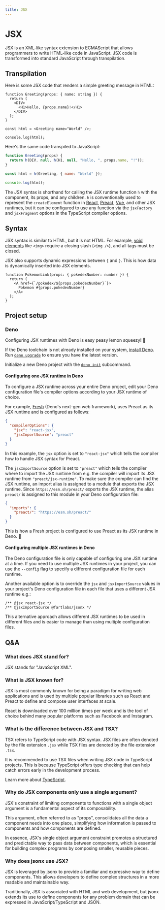```yaml
---
title: JSX
---
```


# JSX

JSX is an XML-like syntax extension to ECMAScript that allows programmers to
write HTML-like code in JavaScript. JSX code is transformed into standard
JavaScript through transpilation.

## Transpilation

Here is some JSX code that renders a simple greeting message in HTML:

```tsx
function Greeting(props: { name: string }) {
  return (
    <DIV>
      <H1>Hello, {props.name}!</H1>
    </DIV>
  );
}

const html = <Greeting name="World" />;

console.log(html);
```

Here's the same code transpiled to JavaScript:

```js
function Greeting(props) {
  return h(DIV, null, h(H1, null, "Hello, ", props.name, "!"));
}

const html = h(Greeting, { name: "World" });

console.log(html);
```

The JSX syntax is shorthand for calling the JSX runtime function `h` with the
component, its props, and any children. `h` is conventionally used to represent
the `createElement` function in [React](https://react.dev/),
[Preact](https://preactjs.com/),
[Vue](https://vuejs.org/guide/extras/render-function#jsx-tsx), and other JSX
runtimes, but it can be configured to use any function via the `jsxFactory` and
`jsxFragment` options in the TypeScript compiler options.

## Syntax

JSX syntax is similar to HTML, but it is not HTML. For example,
[void elements](https://developer.mozilla.org/en-US/docs/Glossary/Void_element)
like `<img>` require a closing slash (`<img />`), and all tags must be closed.

JSX also supports dynamic expressions between `{` and `}`. This is how data is
dynamically inserted into JSX elements.

```tsx
function PokemonLink(props: { pokedexNumber: number }) {
  return (
    <A href={`/pokedex/${props.pokedexNumber}`}>
      Pokemon #{props.pokedexNumber}
    </A>
  );
}
```

## Project setup

### Deno

Configuring JSX runtimes with Deno is easy peasy lemon squeezy! 🍋

If the Deno toolchain is not already installed on your system,
[install Deno](https://docs.deno.com/runtime/manual/getting_started/installation).
Run [`deno upgrade`](https://docs.deno.com/runtime/manual/tools/upgrade) to
ensure you have the latest version.

Initialize a new Deno project with the
[`deno init`](https://docs.deno.com/runtime/manual/tools/init) subcommand.

#### Configuring one JSX runtime in Deno

To configure a JSX runtime across your entire Deno project, edit your Deno
configuration file's compiler options according to your JSX runtime of choice.

For example, [Fresh](https://fresh.deno.dev/) (Deno's next-gen web framework),
uses Preact as its JSX runtime and is configured as follows:

```json
{
  "compilerOptions": {
    "jsx": "react-jsx",
    "jsxImportSource": "preact"
  }
}
```

In this example, the `jsx` option is set to `"react-jsx"` which tells the
compiler how to handle JSX syntax for Preact.

The `jsxImportSource` option is set to `"preact"` which tells the compiler where
to import the JSX runtime from e.g. the compiler will import its JSX runtime
from `"preact/jsx-runtime"`. To make sure the compiler can find the JSX runtime,
an import alias is assigned to a module that exports the JSX runtime. Since
`https://esm.sh/preact/` exports the JSX runtime, the alias `preact/` is
assigned to this module in your Deno configuration file:

```json
{
  "imports": {
    "preact/": "https://esm.sh/preact/"
  }
}
```

This is how a Fresh project is configured to use Preact as its JSX runtime in
Deno. 🍋

#### Configuring multiple JSX runtimes in Deno

The Deno configuration file is only capable of configuring one JSX runtime at a
time. If you need to use multiple JSX runtimes in your project, you can use the
`--config` flag to specify a different configuration file for each runtime.

Another available option is to override the `jsx` and `jsxImportSource` values
in your project's Deno configuration file in each file that uses a different JSX
runtime e.g.:

```tsx
/** @jsx react-jsx */
/** @jsxImportSource @fartlabs/jsonx */
```

This alternative approach allows different JSX runtimes to be used in different
files and is easier to manage than using multiple configuration files.

## Q&A

### What does JSX stand for?

JSX stands for "JavaScript XML".

### What is JSX known for?

JSX is most commonly known for being a paradigm for writing web applications and
is used by multiple popular libraries such as React and Preact to define and
compose user interfaces at scale.

React is downloaded over 100 million times per week and is the tool of choice
behind many popular platforms such as Facebook and Instagram.

### What is the difference between JSX and TSX?

TSX refers to TypeScript code with JSX syntax. JSX files are often denoted by
the file extension `.jsx` while TSX files are denoted by the file extension
`.tsx`.

It is recommended to use TSX files when writing JSX code in TypeScript projects.
This is because TypeScript offers type checking that can help catch errors early
in the development process.

Learn more about [TypeScript](https://typescriptlang.org/).

### Why do JSX components only use a single argument?

JSX's constraint of limiting components to functions with a single object
argument is a fundamental aspect of its composability.

This argument, often referred to as "props", consolidates all the data a
component needs into one place, simplifying how information is passed to
components and how components are defined.

In essence, JSX's single object argument constraint promotes a structured and
predictable way to pass data between components, which is essential for building
complex programs by composing smaller, reusable pieces.

### Why does jsonx use JSX?

JSX is leveraged by jsonx to provide a familiar and expressive way to define
components. This allows developers to define complex structures in a more
readable and maintainable way.

Traditionally, JSX is associated with HTML and web development, but jsonx
extends its use to define components for any problem domain that can be
expressed in JavaScript/TypeScript and JSON.
